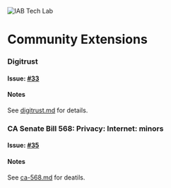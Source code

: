 ![IAB Tech Lab](https://drive.google.com/uc?id=10yoBoG5uRETSXRrnJPUDuONujvADrSG1)

# **Community Extensions**


### Digitrust

#### Issue: [#33](https://github.com/InteractiveAdvertisingBureau/openrtb/issues/33)

#### Notes

See [digitrust.md](digitrust.md) for details.

### CA Senate Bill 568: Privacy: Internet: minors

#### Issue: [#35](https://github.com/InteractiveAdvertisingBureau/openrtb/issues/35)

#### Notes

See [ca-568.md](ca-568.md) for deatils.